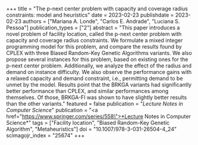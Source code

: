 +++
title = "The p-next center problem with capacity and coverage radius constraints: model and heuristics"
date = 2023-02-23
publishdate = 2023-02-23
authors = ["Mariana A. Londe", "Carlos E. Andrade", "Luciana S. Pessoa"]
publication_types = ["2"]
abstract = "This paper introduces a novel problem of facility location, called the p-next center problem with capacity and coverage radius constraints. We formulate a mixed integer programming model for this problem, and compare the results found by CPLEX with three Biased Random-Key Genetic Algorithms variants. We also propose several instances for this problem, based on existing ones for the p-next center problem.  Additionally, we analyze the effect of the radius and demand on instance difficulty. We also observe the performance gains with a relaxed capacity and demand constraint, i.e., permitting demand to be unmet by the model. Results point that the BRKGA variants had significantly better performance than CPLEX, and similar performances among themselves. Of those, BRKGA-FI was shown to have slightly better results than the other variants."
featured = false
publication = "*Lecture Notes in Computer Science*"
publication = "<a href=\"https://www.springer.com/series/558\">*Lecture Notes in Computer Science*</a>"
tags = ["Facility location", "Biased Random-Key Genetic Algorithm", "Metaheuristics"]
doi = "10.1007/978-3-031-26504-4_24"
scimagojr_index = "25674"
+++

